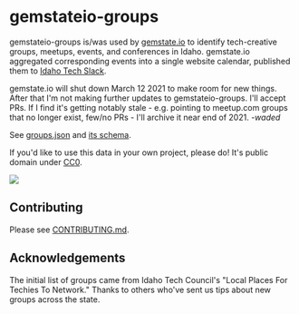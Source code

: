 # gemstateio-groups

gemstateio-groups is/was used by [gemstate.io](https://gemstate.io) to identify tech-creative groups, meetups, events, and conferences in Idaho. gemstate.io aggregated corresponding events into a single website calendar, published them to [Idaho Tech Slack](https://idahotech.community/).

gemstate.io will shut down March 12 2021 to make room for new things. After that I'm not making further updates to gemstateio-groups. I'll accept PRs. If I find it's getting notably stale - e.g. pointing to meetup.com groups that no longer exist, few/no PRs - I'll archive it near end of 2021. *-waded*

See [groups.json](groups.json) and [its schema](groups.schema.json).

If you'd like to use this data in your own project, please do! It's public domain under [CC0](LICENSE).

[![](https://circleci.com/gh/waded/gemstateio-groups.png?style=shield)](https://circleci.com/gh/waded/gemstateio-groups)

## Contributing

Please see [CONTRIBUTING.md](CONTRIBUTING.md).

## Acknowledgements
The initial list of groups came from Idaho Tech Council's "Local Places For Techies To Network." Thanks to others who've sent us tips about new groups across the state.
